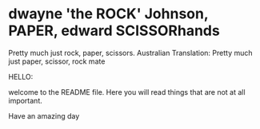 # dwayne 'the ROCK' Johnson, PAPER, edward SCISSORhands
Pretty much just rock, paper, scissors.
Australian Translation: Pretty much just paper, scissor, rock mate

HELLO:

welcome to the README file. Here you will read things that are not at all important.

Have an amazing day
